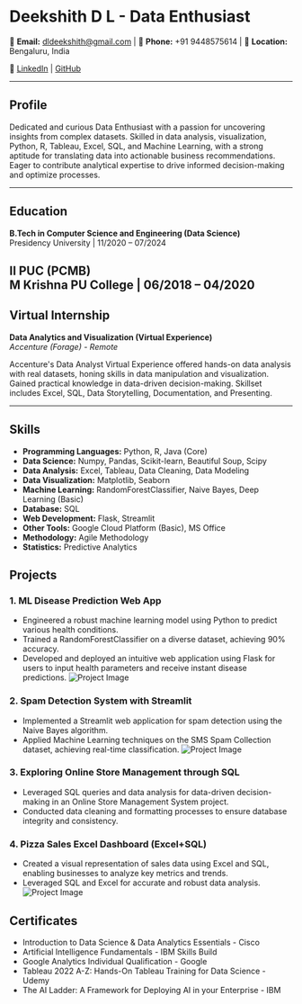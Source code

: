 # Deekshith D L - Data Enthusiast

📧 **Email:** dldeekshith@gmail.com | 📱 **Phone:** +91 9448575614 | 📍 **Location:** Bengaluru, India

🔗 [LinkedIn](https://www.linkedin.com/in/deekshith-d-l-62a091212/) | [GitHub](https://github.com/Deekshith-DL)

---

## Profile

Dedicated and curious Data Enthusiast with a passion for uncovering insights from complex datasets. Skilled in data analysis, visualization, Python, R, Tableau, Excel, SQL, and Machine Learning, with a strong aptitude for translating data into actionable business recommendations. Eager to contribute analytical expertise to drive informed decision-making and optimize processes.

---

## Education

**B.Tech in Computer Science and Engineering (Data Science)**  
Presidency University | 11/2020 – 07/2024

**II PUC (PCMB)**  
M Krishna PU College | 06/2018 – 04/2020
---

## Virtual Internship

**Data Analytics and Visualization (Virtual Experience)**  
*Accenture (Forage) - Remote*

Accenture's Data Analyst Virtual Experience offered hands-on data analysis with real datasets, honing skills in data manipulation and visualization. Gained practical knowledge in data-driven decision-making. Skillset includes Excel, SQL, Data Storytelling, Documentation, and Presenting.

---

## Skills

- **Programming Languages:** Python, R, Java (Core)
- **Data Science:** Numpy, Pandas, Scikit-learn, Beautiful Soup, Scipy
- **Data Analysis:** Excel, Tableau, Data Cleaning, Data Modeling
- **Data Visualization:** Matplotlib, Seaborn
- **Machine Learning:** RandomForestClassifier, Naive Bayes, Deep Learning (Basic)
- **Database:** SQL
- **Web Development:** Flask, Streamlit
- **Other Tools:** Google Cloud Platform (Basic), MS Office
- **Methodology:** Agile Methodology
- **Statistics:** Predictive Analytics


## Projects
### 1. ML Disease Prediction Web App
- Engineered a robust machine learning model using Python to predict various health conditions.
- Trained a RandomForestClassifier on a diverse dataset, achieving 90% accuracy.
- Developed and deployed an intuitive web application using Flask for users to input health parameters and receive instant disease predictions.
  ![Project Image](url_to_your_image)

### 2. Spam Detection System with Streamlit
- Implemented a Streamlit web application for spam detection using the Naive Bayes algorithm.
- Applied Machine Learning techniques on the SMS Spam Collection dataset, achieving real-time classification.
![Project Image](url_to_your_image)

### 3. Exploring Online Store Management through SQL
- Leveraged SQL queries and data analysis for data-driven decision-making in an Online Store Management System project.
- Conducted data cleaning and formatting processes to ensure database integrity and consistency.

### 4. Pizza Sales Excel Dashboard (Excel+SQL)
- Created a visual representation of sales data using Excel and SQL, enabling businesses to analyze key metrics and trends.
- Leveraged SQL and Excel for accurate and robust data analysis.
![Project Image](url_to_your_image)

## Certificates
- Introduction to Data Science & Data Analytics Essentials - Cisco
- Artificial Intelligence Fundamentals - IBM Skills Build
- Google Analytics Individual Qualification - Google
- Tableau 2022 A-Z: Hands-On Tableau Training for Data Science - Udemy
- The AI Ladder: A Framework for Deploying AI in your Enterprise - IBM

